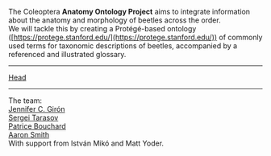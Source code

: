 The Coleoptera **Anatomy Ontology Project** aims to integrate information about the anatomy and morphology of beetles across the order.  
We will tackle this by creating a Protégé-based ontology ([https://protege.stanford.edu/](https://protege.stanford.edu/)) of commonly used terms for taxonomic descriptions of beetles, accompanied by a referenced and illustrated glossary.

---

<a href="{{ https://jcgiron.github.io/ColAO/head.htm}} " class="btn">Head</a>

---

The team:  
[Jennifer C. Girón](https://sites.google.com/view/jcgiron/home)  
[Sergei Tarasov](https://sergxf.wixsite.com/dungbeetles)  
[Patrice Bouchard](https://www.agr.gc.ca/eng/scientific-collaboration-and-research-in-agriculture/agriculture-and-agri-food-research-centres-and-collections/ontario/ottawa-research-and-development-centre/scientific-staff-and-expertise/bouchard-patrice-phd/?id=1181931431105)  
[Aaron Smith](http://insectbiodiversitylab.org/)  
With support from István Mikó and Matt Yoder.
